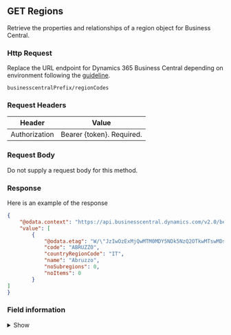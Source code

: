 ## GET Regions

Retrieve the properties and relationships of a region object for Business Central.

### Http Request

Replace the URL endpoint for Dynamics 365 Business Central depending on environment following the [guideline](#endpoints-businesscentralPrefix-structure).

~~~ api
businesscentralPrefix/regionCodes
~~~

### Request Headers

Header | Value |
--- | --- |
Authorization | Bearer {token}. Required.|

### Request Body

Do not supply a request body for this method.

### Response

Here is an example of the response

```json
{
    "@odata.context": "https://api.businesscentral.dynamics.com/v2.0/bevicasaas.onmicrosoft.com/tvt_develop/api/tvisiontech/webbevica/v2.0/$metadata#companies(9ce13e1a-9f86-ed11-9989-6045bd0d0c6b)/regionCodes",
    "value": [
        {
            "@odata.etag": "W/\"JzIwOzExMjQwMTM0MDY5NDk5NzQ2OTkwMTswMDsn\"",
            "code": "ABRUZZO",
            "countryRegionCode": "IT",
            "name": "Abruzzo",
            "noSubregions": 0,
            "noItems": 0
        }
]
}

```

### Field information
<details>
  <summary>Show</summary>

| Relation | Source Table | Field Caption | Field Type | Field Length | Note |
| ----------- | ----------- | ----------- | ---------- | ------------ |---------- |
| 1 | Region |  Code | String | 20 | | 
| 1 | Region |  CountryRegionCode | xx |  | | 
| 1 | Region |  Name | xx |  | | 
| 1 | Region |  NoSubregions | xx |  | | 
| 1 | Region |  NoItem | xx |  | | 

